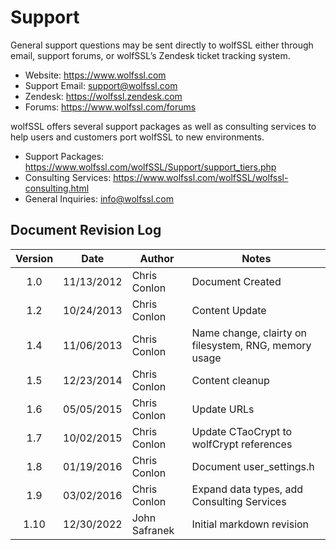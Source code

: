 # Support

General support questions may be sent directly to wolfSSL either
through email, support forums, or wolfSSL’s Zendesk ticket tracking
system.

- Website: https://www.wolfssl.com
- Support Email: support@wolfssl.com
- Zendesk: https://wolfssl.zendesk.com
- Forums: https://www.wolfssl.com/forums

wolfSSL offers several support packages as well as consulting services
to help users and customers port wolfSSL to new environments.

- Support Packages:  https://www.wolfssl.com/wolfSSL/Support/support_tiers.php
- Consulting Services: https://www.wolfssl.com/wolfSSL/wolfssl-consulting.html
- General Inquiries: info@wolfssl.com

## Document Revision Log

| Version | Date | Author | Notes |
| :---: | :--------: | ------------- | ---------------------------------------- |
|1.0|11/13/2012|Chris Conlon|Document Created|
|1.2|10/24/2013|Chris Conlon|Content Update|
|1.4|11/06/2013|Chris Conlon|Name change, clairty on filesystem, RNG, memory usage|
|1.5|12/23/2014|Chris Conlon|Content cleanup|
|1.6|05/05/2015|Chris Conlon|Update URLs|
|1.7|10/02/2015|Chris Conlon|Update CTaoCrypt to wolfCrypt references|
|1.8|01/19/2016|Chris Conlon|Document user\_settings.h|
|1.9|03/02/2016|Chris Conlon|Expand data types, add Consulting Services|
|1.10|12/30/2022|John Safranek|Initial markdown revision|
